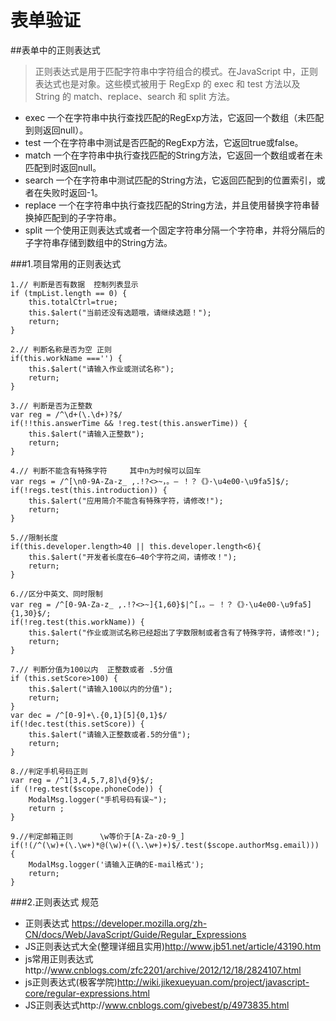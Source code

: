 # 表单验证

##表单中的正则表达式

>正则表达式是用于匹配字符串中字符组合的模式。在JavaScript 中，正则表达式也是对象。这些模式被用于 RegExp 的 exec 和 test 方法以及 String 的 match、replace、search 和 split 方法。

- exec	一个在字符串中执行查找匹配的RegExp方法，它返回一个数组（未匹配到则返回null）。
- test	一个在字符串中测试是否匹配的RegExp方法，它返回true或false。
- match	一个在字符串中执行查找匹配的String方法，它返回一个数组或者在未匹配到时返回null。
- search	一个在字符串中测试匹配的String方法，它返回匹配到的位置索引，或者在失败时返回-1。
- replace	一个在字符串中执行查找匹配的String方法，并且使用替换字符串替换掉匹配到的子字符串。
- split	一个使用正则表达式或者一个固定字符串分隔一个字符串，并将分隔后的子字符串存储到数组中的String方法。

###1.项目常用的正则表达式

```
1.// 判断是否有数据  控制列表显示
if (tmpList.length == 0) {
	this.totalCtrl=true;
	this.$alert("当前还没有选题哦，请继续选题！");
	return;
}
```
```
2.// 判断名称是否为空 正则
if(this.workName ==='') {
	this.$alert("请输入作业或测试名称");
	return;
}
```
```
3.// 判断是否为正整数
var reg = /^\d+(\.\d+)?$/
if(!!this.answerTime && !reg.test(this.answerTime)) {
	this.$alert("请输入正整数");
	return;
}
```
```
4.// 判断不能含有特殊字符		其中n为时候可以回车
var regs = /^[\n0-9A-Za-z_ ,.!?<>~，。— ！？《》·\u4e00-\u9fa5]$/;
if(!regs.test(this.introduction)) {
	this.$alert("应用简介不能含有特殊字符，请修改!");
	return;
}
```
```
5.//限制长度
if(this.developer.length>40 || this.developer.length<6){
	this.$alert("开发者长度在6—40个字符之间，请修改！");
	return;
}
```
```
6.//区分中英文、同时限制
var reg = /^[0-9A-Za-z_ ,.!?<>~]{1,60}$|^[，。— ！？《》·\u4e00-\u9fa5]{1,30}$/;
if(!reg.test(this.workName)) {
	this.$alert("作业或测试名称已经超出了字数限制或者含有了特殊字符，请修改!");
	return;
}
```
```
7.// 判断分值为100以内  正整数或者 .5分值
if (this.setScore>100) {
	this.$alert("请输入100以内的分值");
	return;
}
var dec = /^[0-9]+\.{0,1}[5]{0,1}$/
if(!dec.test(this.setScore)) {
	this.$alert("请输入正整数或者.5的分值");
	return;
}
```
```
8.//判定手机号码正则
var reg = /^1[3,4,5,7,8]\d{9}$/;
if (!reg.test($scope.phoneCode)) {
    ModalMsg.logger("手机号码有误~");
    return ;
}
```
```
9.//判定邮箱正则		\w等价于[A-Za-z0-9_]
if(!(/^(\w)+(\.\w+)*@(\w)+((\.\w+)+)$/.test($scope.authorMsg.email))) {
	ModalMsg.logger('请输入正确的E-mail格式');
	return;
}
```

###2.正则表达式 规范
- 正则表达式 https://developer.mozilla.org/zh-CN/docs/Web/JavaScript/Guide/Regular_Expressions
- JS正则表达式大全(整理详细且实用)http://www.jb51.net/article/43190.htm
- js常用正则表达式http://www.cnblogs.com/zfc2201/archive/2012/12/18/2824107.html
- js正则表达式(极客学院)http://wiki.jikexueyuan.com/project/javascript-core/regular-expressions.html
- JS正则表达式http://www.cnblogs.com/givebest/p/4973835.html
